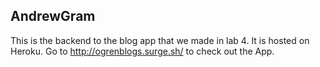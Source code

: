 ## AndrewGram
This is the backend to the blog app that we made in lab 4. It is hosted on Heroku. Go to http://ogrenblogs.surge.sh/ to check out the App. 
